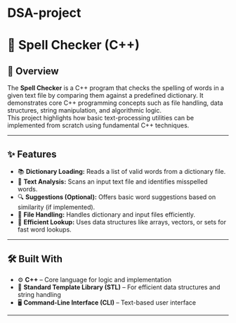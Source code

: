 # DSA-project
# 📝 Spell Checker (C++)

## 📌 Overview  
The **Spell Checker** is a C++ program that checks the spelling of words in a given text file by comparing them against a predefined dictionary. It demonstrates core C++ programming concepts such as file handling, data structures, string manipulation, and algorithmic logic.  
This project highlights how basic text-processing utilities can be implemented from scratch using fundamental C++ techniques.

---

## ✨ Features  
- 📚 **Dictionary Loading:** Reads a list of valid words from a dictionary file.  
- 📝 **Text Analysis:** Scans an input text file and identifies misspelled words.  
- 🔍 **Suggestions (Optional):** Offers basic word suggestions based on similarity (if implemented).  
- 📂 **File Handling:** Handles dictionary and input files efficiently.  
- 🧠 **Efficient Lookup:** Uses data structures like arrays, vectors, or sets for fast word lookups.

---

## 🛠️ Built With  
- ⚙️ **C++** – Core language for logic and implementation  
- 📁 **Standard Template Library (STL)** – For efficient data structures and string handling  
- 🖥️ **Command-Line Interface (CLI)** – Text-based user interface

---

 
